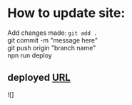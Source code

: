# How to update site:  

Add changes made: `git add .`  
git commit -m "message here"  
git push origin "branch name"  
npn run deploy  

## deployed [URL](https://nelsonly123.github.io/react-app/)

![]
